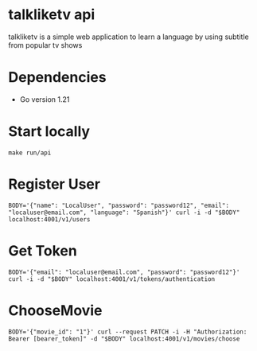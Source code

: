 # talkliketv api

talkliketv is a simple web application to learn a language by using subtitle from popular tv shows

# Dependencies

- Go version 1.21

# Start locally

`make run/api`

# Register User

`BODY='{"name": "LocalUser", "password": "password12", "email": "localuser@email.com", "language": "Spanish"}'
curl -i -d "$BODY" localhost:4001/v1/users`

# Get Token

`BODY='{"email": "localuser@email.com", "password": "password12"}' 
curl -i -d "$BODY" localhost:4001/v1/tokens/authentication`

# ChooseMovie

`BODY='{"movie_id": "1"}'
curl --request PATCH -i -H "Authorization: Bearer [bearer_token]" -d "$BODY" localhost:4001/v1/movies/choose`

